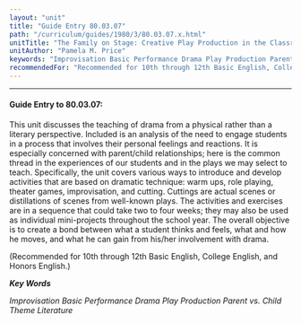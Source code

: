 ```yaml
---
layout: "unit"
title: "Guide Entry 80.03.07"
path: "/curriculum/guides/1980/3/80.03.07.x.html"
unitTitle: "The Family on Stage: Creative Play Production in the Classroom"
unitAuthor: "Pamela M. Price"
keywords: "Improvisation Basic Performance Drama Play Production Parent vs. Child Theme Literature"
recommendedFor: "Recommended for 10th through 12th Basic English, College English, and Honors English."
---
```

<body>
<hr/>
<h4>
Guide Entry to 80.03.07:
</h4>
This unit discusses the teaching of drama from a physical rather than a literary perspective.  Included is an analysis of the need to engage students in a process that involves their personal feelings and reactions.  It is especially concerned with parent/child relationships; here is the common thread in the experiences of our students and in the plays we may select to teach.  Specifically, the unit covers various ways to introduce and develop activities that are based on dramatic technique: warm ups, role playing, theater games, improvisation, and cutting.  Cuttings are actual scenes or distillations of scenes from well-known plays.  The activities and exercises are in a sequence that could take two to four weeks; they may also be used as individual mini-projects throughout the school year.  The overall objective is to create a bond between what a student thinks and feels, what and how he moves, and what he can gain from his/her involvement with drama.
<p>
(Recommended for 10th through 12th Basic English, College English, and Honors English.)
</p>
<p>
<b>
<i>
Key Words
</i>
</b>
<br/>
</p>
<p>
<i>
Improvisation Basic Performance Drama Play Production Parent vs. Child Theme Literature
</i>
</p>
</body>